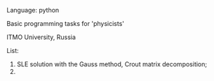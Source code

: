 Language: python

Basic programming tasks for 'physicists'

ITMO University, Russia 

List:

1) SLE solution with the Gauss method, Crout matrix decomposition;
2) 
